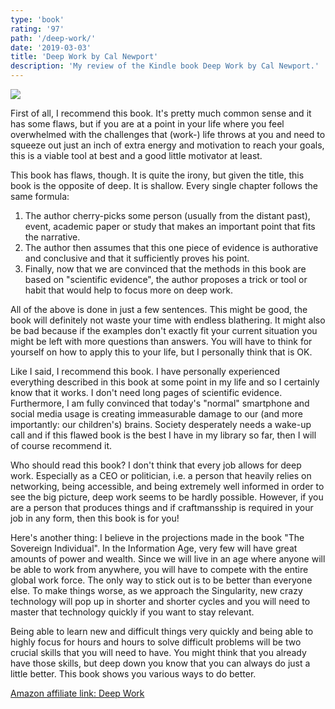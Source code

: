 ```yaml
---
type: 'book'
rating: '97'
path: '/deep-work/'
date: '2019-03-03'
title: 'Deep Work by Cal Newport'
description: 'My review of the Kindle book Deep Work by Cal Newport.'
---
```


<a target="_blank"  href="https://www.amazon.com/gp/product/1455586692/ref=as_li_tl?ie=UTF8&camp=1789&creative=9325&creativeASIN=1455586692&linkCode=as2&tag=mbrochh-20&linkId=8dc7ab52f9fee5f460d4129fca1e91c0"><img border="0" src="//ws-na.amazon-adsystem.com/widgets/q?_encoding=UTF8&MarketPlace=US&ASIN=1455586692&ServiceVersion=20070822&ID=AsinImage&WS=1&Format=_SL250_&tag=mbrochh-20" ></a><img src="//ir-na.amazon-adsystem.com/e/ir?t=mbrochh-20&l=am2&o=1&a=1455586692" width="1" height="1" border="0" alt="" style="border:none !important; margin:0px !important;" />

First of all, I recommend this book. It's pretty much common sense and it has
some flaws, but if you are at a point in your life where you feel overwhelmed
with the challenges that (work-) life throws at you and need to squeeze out just
an inch of extra energy and motivation to reach your goals, this is a viable
tool at best and a good little motivator at least.

This book has flaws, though. It is quite the irony, but given the title, this
book is the opposite of deep. It is shallow. Every single chapter follows the
same formula:

1. The author cherry-picks some person (usually from the distant past), event, 
   academic paper or study that makes an important point that fits the
   narrative.
1. The author then assumes that this one piece of evidence is authorative and
   conclusive and that it sufficiently proves his point.
1. Finally, now that we are convinced that the methods in this book are based on
   "scientific evidence", the author proposes a trick or tool or habit that
   would help to focus more on deep work.

All of the above is done in just a few sentences. This might be good, the book
will definitely not waste your time with endless blathering. It might also be
bad because if the examples don't exactly fit your current situation you might
be left with more questions than answers. You will have to think for yourself
on how to apply this to your life, but I personally think that is OK.

Like I said, I recommend this book. I have personally experienced everything
described in this book at some point in my life and so I certainly know that it
works. I don't need long pages of scientific evidence. Furthermore, I am fully
convinced that today's "normal" smartphone and social media usage is creating
immeasurable damage to our (and more importantly: our children's) brains.
Society desperately needs a wake-up call and if this flawed book is the best I
have in my library so far, then I will of course recommend it.

Who should read this book? I don't think that every job allows for deep work.
Especially as a CEO or politician, i.e. a person that heavily relies on
networking, being accessible, and being extremely well informed in order to see
the big picture, deep work seems to be hardly possible. However, if you are a
person that produces things and if craftmansship is required in your job in any
form, then this book is for you!

Here's another thing: I believe in the projections made in the book
"The Sovereign Individual". In the Information Age, very few will have great
amounts of power and wealth. Since we will live in an age where anyone will be
able to work from anywhere, you will have to compete with the entire global
work force. The only way to stick out is to be better than everyone else. To
make things worse, as we approach the Singularity, new crazy technology will
pop up in shorter and shorter cycles and you will need to master that technology
quickly if you want to stay relevant.

Being able to learn new and difficult things very quickly and being able to 
highly focus for hours and hours to solve difficult problems will be two
crucial skills that you will need to have. You might think that you already
have those skills, but deep down you know that you can always do just a little 
better. This book shows you various ways to do better.

<a target="_blank" href="https://www.amazon.com/gp/product/1455586692/ref=as_li_tl?ie=UTF8&camp=1789&creative=9325&creativeASIN=1455586692&linkCode=as2&tag=mbrochh-20&linkId=7e39389d7a4e4b91f08a7c21ecd99a73">Amazon affiliate link: Deep Work</a><img src="//ir-na.amazon-adsystem.com/e/ir?t=mbrochh-20&l=am2&o=1&a=1455586692" width="1" height="1" border="0" alt="" style="border:none !important; margin:0px !important;" />